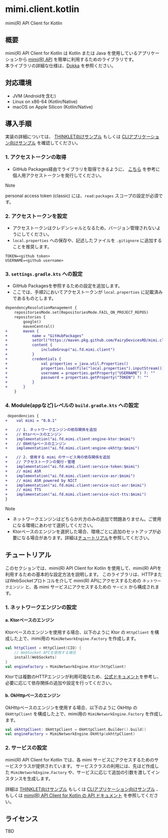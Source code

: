 # mimi.client.kotlin

mimi(R) API Client for Kotlin

## 概要

mimi(R) API Client for Kotlin は Kotlin または Java を使用しているアプリケーションから [mimi(R) API](https://mimi.readme.io/) を簡単に利用するためのライブラリです。  
本ライブラリの詳細な仕様は、[Dokka](./dokka/index.md) を参照ください。

## 対応環境

- JVM (Androidを含む)
- Linux on x86-64 (Kotlin/Native)
- macOS on Apple Silicon (Kotlin/Native)

## 導入手順

実装の詳細については、 [THINKLET向けサンプル](./sample-thinklet/README.md) もしくは [CLIアプリケーション向けサンプル](./sample/README.md) を確認してください。

### 1. アクセストークンの取得
- GitHub Packages経由でライブラリを取得できるように、 [こちら](https://docs.github.com/ja/packages/working-with-a-github-packages-registry/working-with-the-gradle-registry#using-a-published-package) を参考に個人用アクセストークンを発行してください。

> [!NOTE]
> personal access token (classic) には、`read:packages` スコープの設定が必須です。

### 2. アクセストークンを設定
- アクセストークンはクレデンシャルとなるため，バージョン管理されないようにしてください。
- `local.properties` への保存や、記述したファイルを `.gitignore` に追加することを推奨します。

```local.properties
TOKEN=<github token>
USERNAME=<github username>
```

### 3. `settings.gradle.kts` への設定
- GitHub Packagesを参照するための設定を追加します。
- ここでは、手順2においてアクセストークンが `local.properties` に記載済みであるものとします。

```diff
dependencyResolutionManagement {
    repositoriesMode.set(RepositoriesMode.FAIL_ON_PROJECT_REPOS)
    repositories {
        google()
        mavenCentral()
+       maven {
+           name = "GitHubPackages"
+           setUrl("https://maven.pkg.github.com/FairyDevicesRD/mimi.client.kotlin")
+           content {
+               includeGroup("ai.fd.mimi.client")
+           }
+           credentials {
+               val properties = java.util.Properties()
+               properties.load(file("local.properties").inputStream())
+               username = properties.getProperty("USERNAME") ?: ""
+               password = properties.getProperty("TOKEN") ?: ""
+           }
+       }
    }
```

### 4. Module(appなど)レベルの `build.gradle.kts` への設定

```diff
 dependencies {
+    val mimi = "0.0.1"

+    // 1. ネットワークエンジンの依存関係を追加
+    // Ktorベースのエンジン
+    implementation("ai.fd.mimi.client:engine-ktor:$mimi")
+    // OkHttpベースのエンジン
+    implementation("ai.fd.mimi.client:engine-okhttp:$mimi")

+    // 2. 使用する mimi のサービス用の依存関係を追加
+    // アクセストークンの発行・管理
+    implementation("ai.fd.mimi.client:service-token:$mimi")
+    // mimi ASR
+    implementation("ai.fd.mimi.client:service-asr:$mimi")
+    // mimi ASR powered by NICT
+    implementation("ai.fd.mimi.client:service-nict-asr:$mimi")
+    // mimi TTS
+    implementation("ai.fd.mimi.client:service-nict-tts:$mimi")
}
```

> [!NOTE]
> - ネットワークエンジンはどちらか片方のみの追加で問題ありません。ご使用になる環境にあわせて選択してください。
> - Ktorベースのエンジンを選択した場合、環境ごとに追加のセットアップが必要になる場合があります。詳細は[チュートリアル](#a-ktorベースのエンジン)を参照してください。

## チュートリアル

このセクションでは、mimi(R) API Client for Kotlin を使用して、mimi(R) APIを利用するための基本的な設定方法を説明します。
このライブラリは、HTTPまたはWebSocketプロトコルを介して mimi(R) APIにアクセスするための `ネットワークエンジン` と、各 mimi サービスにアクセスするための `サービス` から構成されます。

### 1. ネットワークエンジンの設定

#### a. Ktorベースのエンジン

Ktorベースのエンジンを使用する場合、以下のように Ktor の `HttpClient` を構成した上で、mimi用の `MimiNetworkEngine.Factory` を作成します。

```kotlin
val httpClient = HttpClient(CIO) {
    // WebSocket APIを使用する場合
    install(WebSockets)
}
val engineFactory = MimiNetworkEngine.Ktor(httpClient)
```

Ktorでは複数のHTTPエンジンが利用可能なため、[公式ドキュメント](https://ktor.io/docs/client-engines.html)を参考し、必要に応じて依存関係の追加や設定を行ってください。

#### b. OkHttpベースのエンジン

OkHttpベースのエンジンを使用する場合、以下のように OkHttp の `OkHttpClient` を構成した上で、mimi用の `MimiNetworkEngine.Factory` を作成します。

```kotlin
val okhttpClient: OkHttpClient = OkHttpClient.Builder().build()
val engineFactory = MimiNetworkEngine.OkHttp(okhttpClient)
```

### 2. サービスの設定

mimi(R) API Client for Kotlin では、各 mimi サービスにアクセスするためのサービスクラスが提供されています。
サービスクラスの利用には、先ほど作成した `MimiNetworkEngine.Factory` や、サービスに応じて追加の引数を渡してインスタンスを生成します。

詳細は [THINKLET向けサンプル](./sample-thinklet/README.md) もしくは [CLIアプリケーション向けサンプル](./sample/README.md) 、もしくは [mimi(R) API Client for Kotlin の API ドキュメント](https://example.com) を参照してください。

## ライセンス

TBD
